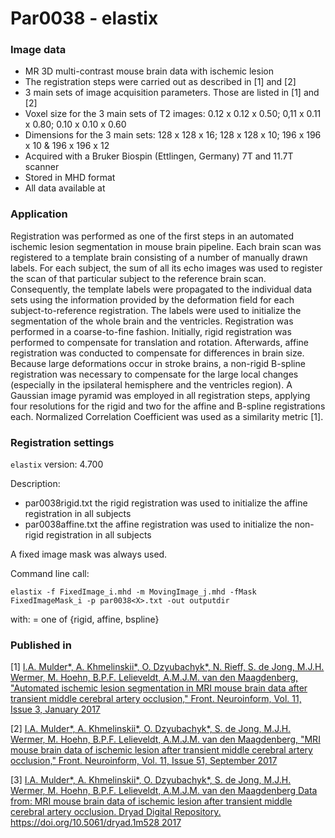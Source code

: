 # Par0038 - elastix

###  Image data

* MR 3D multi-contrast mouse brain data with ischemic lesion
* The registration steps were carried out as described in [1] and [2]
* 3 main sets of image acquisition parameters. Those are listed in [1] and [2]
* Voxel size for the 3 main sets of T2 images: 0.12 x 0.12 x 0.50; 0,11 x 0.11 x 0.80; 0.10 x 0.10 x 0.60
* Dimensions for the 3 main sets: 128 x 128 x 16; 128 x 128 x 10; 196 x 196 x 10 & 196 x 196 x 12
* Acquired with a Bruker Biospin (Ettlingen, Germany) 7T and 11.7T scanner
* Stored in MHD format
* All data available at

###  Application

Registration was performed as one of the first steps in an automated ischemic lesion segmentation in mouse brain pipeline. Each brain scan was registered to a template brain consisting of a number of manually drawn labels. For each subject, the sum of all its echo images was used to register the scan of that particular subject to the reference brain scan. Consequently, the template labels were propagated to the individual data sets using the information provided by the deformation field for each subject-to-reference registration. The labels were used to initialize the segmentation of the whole brain and the ventricles. Registration was performed in a coarse-to-fine fashion. Initially, rigid registration was performed to compensate for translation and rotation. Afterwards, affine registration was conducted to compensate for differences in brain size. Because large deformations occur in stroke brains, a non-rigid B-spline registration was necessary to compensate for the large local changes (especially in the ipsilateral hemisphere and the ventricles region). A Gaussian image pyramid was employed in all registration steps, applying four resolutions for the rigid and two for the affine and B-spline registrations each. Normalized Correlation Coefficient was used as a similarity metric [1].

###  Registration settings

`elastix` version: 4.700

Description:

* par0038rigid.txt the rigid registration was used to initialize the affine registration in all subjects
* par0038affine.txt the affine registration was used to initialize the non-rigid registration in all subjects


A fixed image mask was always used.

Command line call:


    elastix -f FixedImage_i.mhd -m MovingImage_j.mhd -fMask FixedImageMask_i -p par0038<X>.txt -out outputdir


with: <X> = one of {rigid, affine, bspline}

###  Published in

[1] [I.A. Mulder*, A. Khmelinskii*, O. Dzyubachyk*, N. Rieff, S. de Jong, M.J.H. Wermer, M. Hoehn, B.P.F. Lelieveldt, A.M.J.M. van den Maagdenberg, "Automated ischemic lesion segmentation in MRI mouse brain data after transient middle cerebral artery occlusion," Front. Neuroinform, Vol. 11, Issue 3, January 2017](https://www.frontiersin.org/articles/10.3389/fninf.2017.00003/full)

[2] [I.A. Mulder*, A. Khmelinskii*, O. Dzyubachyk*, S. de Jong, M.J.H. Wermer, M. Hoehn, B.P.F. Lelieveldt, A.M.J.M. van den Maagdenberg, "MRI mouse brain data of ischemic lesion after transient middle cerebral artery occlusion," Front. Neuroinform, Vol. 11, Issue 51, September 2017](https://www.frontiersin.org/articles/10.3389/fninf.2017.00051/full)

[3] [I.A. Mulder*, A. Khmelinskii*, O. Dzyubachyk*, S. de Jong, M.J.H. Wermer, M. Hoehn, B.P.F. Lelieveldt, A.M.J.M. van den Maagdenberg Data from: MRI mouse brain data of ischemic lesion after transient middle cerebral artery occlusion. Dryad Digital Repository. https://doi.org/10.5061/dryad.1m528 2017](https://doi.org/10.5061/dryad.1m528)
